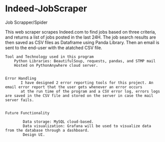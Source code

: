 # Indeed-JobScraper
Job Scrapper/Spider

This web scraper scrapes Indeed.com to find jobs based on three criteria, and returns a list of jobs posted in the last 24H. 
The job search results are then saved as CSV files as Dataframe using Panda Library.
Then an email is sent to the end-user with the atatched CSV file.

    Tool and Technology used in this program
        Python Libraries: BeautifulSoup, requests, pandas, and STMP mail
        Hosted on PythonAnywhere cloud server.


    Error Handling 
           I have designed 2 error reporting tools for this project. An email error report that the user gets whenever an error occurs 
           at the run time of the program and a CSV error log, errors logs are saved in the CSV file and stored on the server in case the mail server fails.


    Future Functionality

            Data storage: MySQL cloud-based.
            Data visualization: Grafana will be used to visualize data from the database through a dashboard.
            Design UI.
